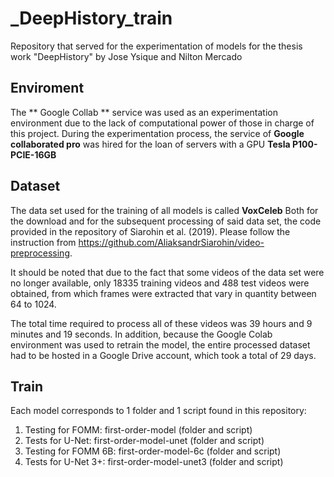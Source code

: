 # _DeepHistory_train
Repository that served for the experimentation of models for the thesis work "DeepHistory" by Jose Ysique and Nilton Mercado

## Enviroment

The ** Google Collab ** service was used as an experimentation environment due to the lack of computational power of those in charge of this project. 
During the experimentation process, the service of **Google collaborated pro** was hired for the loan of servers with a GPU **Tesla P100-PCIE-16GB** 

## Dataset

The data set used for the training of all models is called **VoxCeleb**
Both for the download and for the subsequent processing of said data set, the code provided in the repository of Siarohin et al. (2019). Please follow the instruction from https://github.com/AliaksandrSiarohin/video-preprocessing.

It should be noted that due to the fact that some videos of the data set were no longer available, only 18335 training videos and 488 test videos were obtained, from which frames were extracted that vary in quantity between 64 to 1024.

The total time required to process all of these videos was 39 hours and 9 minutes and 19 seconds. In addition, because the Google Colab environment was used to retrain the model, the entire processed dataset had to be hosted in a Google Drive account, which took a total of 29 days.

## Train

Each model corresponds to 1 folder and 1 script found in this repository:
1) Testing for FOMM: first-order-model (folder and script)
2) Tests for U-Net: first-order-model-unet (folder and script)
3) Testing for FOMM 6B: first-order-model-6c (folder and script)
4) Tests for U-Net 3+: first-order-model-unet3 (folder and script)



